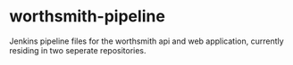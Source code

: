 # worthsmith-pipeline
Jenkins pipeline files for the worthsmith api and web application, currently residing in two seperate repositories.

